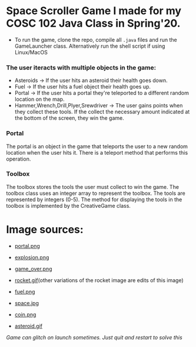 # Space Scroller Game I made for my COSC 102 Java Class in Spring'20. 
- To run the game, clone the repo, compile all ```.java``` files and run the GameLauncher class. Alternatively run the shell script if using Linux/MacOS

### The user iteracts with multiple objects in the game:
- Asteroids -> If the user hits an asteroid their health goes down.
- Fuel -> If the user hits a fuel object their health goes up.
- Portal -> If the user hits a portal they're teleported to a different random location on the map.
- Hammer,Wrench,Drill,Plyer,Srewdriver -> The user gains points when they collect these tools. If the collect the necessary amount indicated at the bottom of the screen, they win the game.

### Portal
The portal is an object in the game that teleports the user to a new random location when the user hits it. There is a teleport method that performs this operation.
### Toolbox
The toolbox stores the tools the user must collect to win the game. The toolbox class uses an integer array to represent the toolbox. The tools are represented by integers (0-5). The method for displaying the tools in the toolbox is implemented by the CreativeGame class.

# Image sources:
- [portal.png](https://vignette.wikia.nocookie.net/kirby-bulborb/images/1/12/Blue_Portal.png/revision/latest/scale-to-width-down/340?cb=20151004085207)

- [explosion.png](https://cdn.clipart.email/111b051891c731b461b10982ae3e091c_transparent-explosion-images-free-download-png-clipart-free-_2000-1940.png)

- [game_over.png](https://www.stick-it-easy.com/wp-content/uploads/2018/01/sticker-auto-moto-humour-gameover-01-262x262.png)

- [rocket.gif](https://cdn130.picsart.com/300019132101211.png?type=webp&to=min&r=1024)(other variations of the rocket image are edits of this image)

- [fuel.png](https://gamepedia.cursecdn.com/honkaiimpact3_gamepedia_en/f/fb/Armada_Fuel.png)

- [space.jpg](https://external-preview.redd.it/Kp6avW5v3hPBFnLqyrUy95LhFv7Jd3c-0-CuYEge48k.jpg?auto=webp&s=780d9804fa1d9e287ee326b941181a30956d768b)

- [coin.png](https://opengameart.org/sites/default/files/Coin%20256x256.png)

- [asteroid.gif](https://icons.iconarchive.com/icons/goodstuff-no-nonsense/free-space/256/asteroid-2-icon.png)


*Game can glitch on launch sometimes. Just quit and restart to solve this*
